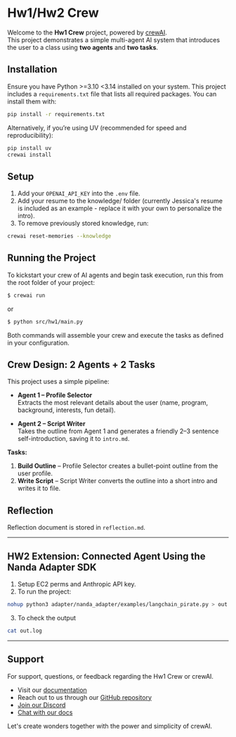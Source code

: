# Hw1/Hw2 Crew

Welcome to the **Hw1 Crew** project, powered by [crewAI](https://crewai.com).  
This project demonstrates a simple multi-agent AI system that introduces the user to a class using **two agents** and **two tasks**.

## Installation

Ensure you have Python >=3.10 <3.14 installed on your system. This project includes a `requirements.txt` file that lists all required packages. You can install them with:
```bash
pip install -r requirements.txt
```
Alternatively, if you’re using UV (recommended for speed and reproducibility):
```bash
pip install uv
crewai install
```

## Setup

1. Add your `OPENAI_API_KEY` into the `.env` file.
2. Add your resume to the knowledge/ folder (currently Jessica's resume is included as an example - replace it with your own to personalize the intro).
3. To remove previously stored knowledge, run:
```bash
crewai reset-memories --knowledge
```
   
## Running the Project

To kickstart your crew of AI agents and begin task execution, run this from the root folder of your project:

```bash
$ crewai run
```
or
```bash
$ python src/hw1/main.py
```

Both commands will assemble your crew and execute the tasks as defined in your configuration.


## Crew Design: 2 Agents + 2 Tasks

This project uses a simple pipeline:

- **Agent 1 – Profile Selector**  
  Extracts the most relevant details about the user (name, program, background, interests, fun detail).

- **Agent 2 – Script Writer**  
  Takes the outline from Agent 1 and generates a friendly 2–3 sentence self-introduction, saving it to `intro.md`.

**Tasks:**

1. **Build Outline** – Profile Selector creates a bullet-point outline from the user profile.  
2. **Write Script** – Script Writer converts the outline into a short intro and writes it to file.  

## Reflection

Reflection document is stored in `reflection.md`.

---
## HW2 Extension: Connected Agent Using the Nanda Adapter SDK
1. Setup EC2 perms and Anthropic API key.
2. To run the project:
```bash
nohup python3 adapter/nanda_adapter/examples/langchain_pirate.py > out.log 2>&1 &
```
3. To check the output
```bash
cat out.log
```


---

## Support

For support, questions, or feedback regarding the Hw1 Crew or crewAI.
- Visit our [documentation](https://docs.crewai.com)
- Reach out to us through our [GitHub repository](https://github.com/joaomdmoura/crewai)
- [Join our Discord](https://discord.com/invite/X4JWnZnxPb)
- [Chat with our docs](https://chatg.pt/DWjSBZn)

Let's create wonders together with the power and simplicity of crewAI.
